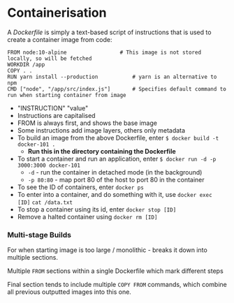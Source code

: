 # Containerisation

A _Dockerfile_ is simply a text-based script of instructions that is used to create a container image from code:

```
FROM node:10-alpine				  	# This image is not stored locally, so will be fetched
WORKDIR /app
COPY . .
RUN yarn install --production			# yarn is an alternative to npm
CMD ["node", "/app/src/index.js"]		# Specifies default command to run when starting container from image
```

- "INSTRUCTION" "value"
- Instructions are capitalised
- FROM is always first, and shows the base image
- Some instructions add image layers, others only metadata
- To build an image from the above Dockerfile, enter `$ docker build -t docker-101 .`
	- **Run this in the directory containing the Dockerfile**
- To start a container and run an application, enter `$ docker run -d -p 3000:3000 docker-101`
	- `-d` - run the container in detached mode (in the background)
	- `-p 80:80` - map port 80 of the host to port 80 in the container
- To see the ID of containers, enter `docker ps`
- To enter into a container, and do something with it, use `docker exec [ID]` `cat /data.txt`
- To stop a container using its id, enter `docker stop [ID]`
- Remove a halted container using `docker rm [ID]`

### Multi-stage Builds

For when starting image is too large / monolithic - breaks it down into multiple sections.

Multiple `FROM` sections within a single Dockerfile which mark different steps

Final section tends to include multiple `COPY FROM` commands, which combine all previous outputted images into this one.
